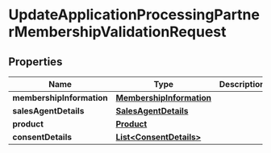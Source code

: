 # UpdateApplicationProcessingPartnerMembershipValidationRequest

## Properties
Name | Type | Description | Notes
------------ | ------------- | ------------- | -------------
**membershipInformation** | [**MembershipInformation**](MembershipInformation.md) |  |  [optional]
**salesAgentDetails** | [**SalesAgentDetails**](SalesAgentDetails.md) |  |  [optional]
**product** | [**Product**](Product.md) |  |  [optional]
**consentDetails** | [**List&lt;ConsentDetails&gt;**](ConsentDetails.md) |  |  [optional]
